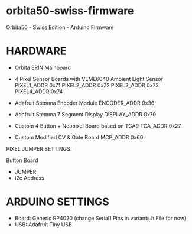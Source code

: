 # orbita50-swiss-firmware
Orbita50 - Swiss Edition - Arduino Firmware




# HARDWARE

- Orbita ERIN Mainboard 

- 4 Pixel Sensor Boards with VEML6040 Ambient Light Sensor
PIXEL1_ADDR 0x71
PIXEL2_ADDR 0x72
PIXEL3_ADDR 0x73
PIXEL4_ADDR 0x74

- Adafruit Stemma Encoder Module 
ENCODER_ADDR  0x36

- Adafruit Stemma 7 Segment Display
DISPLAY_ADDR 0x70 


- Custom 4 Button + Neopixel Board based on TCA9
TCA_ADDR 0x27

- Custom Modified CV & Gate Board
MCP_ADDR 0x60





PIXEL JUMPER SETTINGS:


Button Board 

- JUMPER
- i2c Address




# ARDUINO SETTINGS

- Board: Generic RP4020 (change Serial1 Pins in variants.h File for now)
- USB: Adafruit Tiny USB